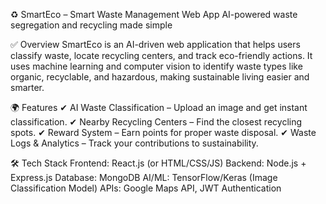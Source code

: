 ♻️ SmartEco – Smart Waste Management Web App
AI-powered waste segregation and recycling made simple

✅ Overview
SmartEco is an AI-driven web application that helps users classify waste, locate recycling centers, and track eco-friendly actions. It uses machine learning and computer vision to identify waste types like organic, recyclable, and hazardous, making sustainable living easier and smarter.

🌍 Features
✔ AI Waste Classification – Upload an image and get instant classification.
✔ Nearby Recycling Centers – Find the closest recycling spots.
✔ Reward System – Earn points for proper waste disposal.
✔ Waste Logs & Analytics – Track your contributions to sustainability.

🛠 Tech Stack
Frontend: React.js (or HTML/CSS/JS)
Backend: Node.js + Express.js
Database: MongoDB
AI/ML: TensorFlow/Keras (Image Classification Model)
APIs: Google Maps API, JWT Authentication
